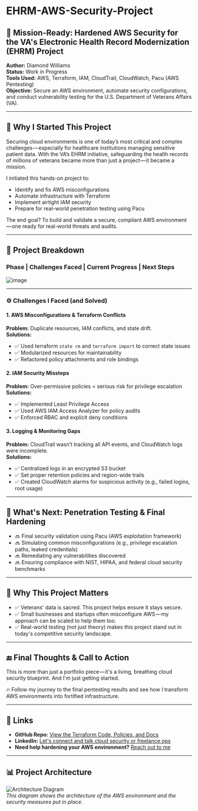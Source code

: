 # EHRM-AWS-Security-Project

## 🔐 Mission-Ready: Hardened AWS Security for the VA's Electronic Health Record Modernization (EHRM) Project

**Author:** Diamond Williams  
**Status:** Work in Progress  
**Tools Used:** AWS, Terraform, IAM, CloudTrail, CloudWatch, Pacu (AWS Pentesting)  
**Objective:** Secure an AWS environment, automate security configurations, and conduct vulnerability testing for the U.S. Department of Veterans Affairs (VA).

---

## 🚀 Why I Started This Project

Securing cloud environments is one of today’s most critical and complex challenges — especially for healthcare institutions managing sensitive patient data. With the VA’s EHRM initiative, safeguarding the health records of millions of veterans became more than just a project — it became a mission.

I initiated this hands-on project to:
- Identify and fix AWS misconfigurations
- Automate infrastructure with Terraform
- Implement airtight IAM security
- Prepare for real-world penetration testing using Pacu

The end goal? To build and validate a secure, compliant AWS environment — one ready for real-world threats and audits.

---

## 🧱 Project Breakdown

### **Phase | Challenges Faced | Current Progress | Next Steps**
![image](https://github.com/user-attachments/assets/96c9bc7d-7ba1-4578-b32e-263fe3cb82af)

---

### ⚙️ **Challenges I Faced (and Solved)**

#### 1. AWS Misconfigurations & Terraform Conflicts  
**Problem:** Duplicate resources, IAM conflicts, and state drift.  
**Solutions:**  
- ✅ Used terraform `state rm` and `terraform import` to correct state issues  
- ✅ Modularized resources for maintainability  
- ✅ Refactored policy attachments and role bindings

#### 2. IAM Security Missteps  
**Problem:** Over-permissive policies = serious risk for privilege escalation  
**Solutions:**  
- ✅ Implemented Least Privilege Access  
- ✅ Used AWS IAM Access Analyzer for policy audits  
- ✅ Enforced RBAC and explicit deny conditions

#### 3. Logging & Monitoring Gaps  
**Problem:** CloudTrail wasn’t tracking all API events, and CloudWatch logs were incomplete.  
**Solutions:**  
- ✅ Centralized logs in an encrypted S3 bucket  
- ✅ Set proper retention policies and region-wide trails  
- ✅ Created CloudWatch alarms for suspicious activity (e.g., failed logins, root usage)

---

## 🧪 What's Next: Penetration Testing & Final Hardening

- 🔜 Final security validation using Pacu (AWS exploitation framework)  
- 🔜 Simulating common misconfigurations (e.g., privilege escalation paths, leaked credentials)  
- 🔜 Remediating any vulnerabilities discovered  
- 🔜 Ensuring compliance with NIST, HIPAA, and federal cloud security benchmarks

---

## 🏥 Why This Project Matters

- ✅ Veterans' data is sacred. This project helps ensure it stays secure.  
- ✅ Small businesses and startups often misconfigure AWS — my approach can be scaled to help them too.  
- ✅ Real-world testing (not just theory) makes this project stand out in today's competitive security landscape.

---

## 🔚 Final Thoughts & Call to Action

This is more than just a portfolio piece — it's a living, breathing cloud security blueprint. And I'm just getting started.  

🔥 Follow my journey to the final pentesting results and see how I transform AWS environments into fortified infrastructure.

---

## 📌 Links
- **GitHub Repo:** [View the Terraform Code, Policies, and Docs](https://github.com/Dwil1730/EHRM-AWS-Security-Project)
- **LinkedIn:** [Let's connect and talk cloud security or freelance ops](https://www.linkedin.com/in/diamondw1730/)
- **Need help hardening your AWS environment?** [Reach out to me]( diamondwilliams1730@gmail.com)

---

## 📊 Project Architecture

![Architecture Diagram](./assets/architecture-diagram.png)  
_This diagram shows the architecture of the AWS environment and the security measures put in place._

